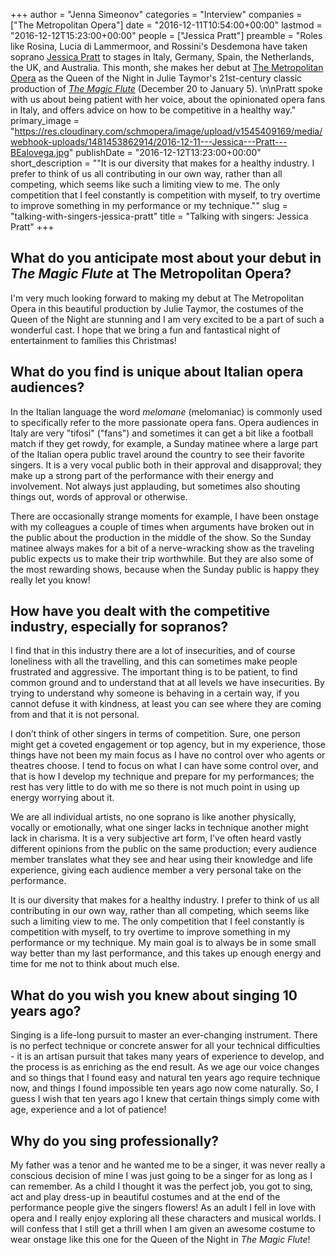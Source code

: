+++
author = "Jenna Simeonov"
categories = "Interview"
companies = ["The Metropolitan Opera"]
date = "2016-12-11T10:54:00+00:00"
lastmod = "2016-12-12T15:23:00+00:00"
people = ["Jessica Pratt"]
preamble = "Roles like Rosina, Lucia di Lammermoor, and Rossini's Desdemona have taken soprano [Jessica Pratt](/scene/people/jessica-pratt/) to stages in Italy, Germany, Spain, the Netherlands, the UK, and Australia. This month, she makes her debut at [The Metropolitan Opera](/scene/companies/the-metropolitan-opera/) as the Queen of the Night in Julie Taymor's 21st-century classic production of [*The Magic Flute*](https://www.metopera.org/Season/2016-17-Season/magic-flute-mozart-tickets/) (December 20 to January 5). \n\nPratt spoke with us about being patient with her voice, about the opinionated opera fans in Italy, and offers advice on how to be competitive in a healthy way."
primary_image = "https://res.cloudinary.com/schmopera/image/upload/v1545409169/media/webhook-uploads/1481453862914/2016-12-11---Jessica---Pratt---BEalovega.jpg"
publishDate = "2016-12-12T13:23:00+00:00"
short_description = "&quot;It is our diversity that makes for a healthy industry. I prefer to think of us all contributing in our own way, rather than all competing, which seems like such a limiting view to me. The only competition that I feel constantly is competition with myself, to try overtime to improve something in my performance or my technique.&quot;"
slug = "talking-with-singers-jessica-pratt"
title = "Talking with singers: Jessica Pratt"
+++

## What do you anticipate most about your debut in *The Magic Flute* at The Metropolitan Opera?

I'm very much looking forward to making my debut at The Metropolitan Opera in this beautiful production by Julie Taymor, the costumes of the Queen of the Night are stunning and I am very excited to be a part of such a wonderful cast.  I hope that we bring a fun and fantastical night of entertainment to families this Christmas!

## What do you find is unique about Italian opera audiences?

In the Italian language the word *melomane* (melomaniac) is commonly used to specifically refer to the more passionate opera fans. Opera audiences in Italy are very "tifosi" ("fans") and sometimes it can get a bit like a football match if they get rowdy, for example, a Sunday matinee where a large part of the Italian opera public travel around the country to see their favorite singers.  It is a very vocal public both in their approval and disapproval; they make up a strong part of the performance with their energy and involvement. Not always just applauding, but sometimes also shouting things out, words of approval or otherwise.  

There are occasionally strange moments for example, I have been onstage with my colleagues a couple of times when arguments have broken out in the public about the production in the middle of the show.  So the Sunday matinee always makes for a bit of a nerve-wracking show as the traveling public expects us to make their trip worthwhile. But they are also some of the most rewarding shows, because when the Sunday public is happy they really let you know! 

## How have you dealt with the competitive industry, especially for sopranos?

I find that in this industry there are a lot of insecurities, and of course loneliness with all the travelling, and this can sometimes make people frustrated and aggressive. The important thing is to be patient, to find common ground and to understand that at all levels we have insecurities. By trying to understand why someone is behaving in a certain way, if you cannot defuse it with kindness, at least you can see where they are coming from and that it is not personal.  

I don’t think of other singers in terms of competition. Sure, one person might get a coveted engagement or top agency, but in my experience, those things have not been my main focus as I have no control over who agents or theatres choose.  I tend to focus on what I can have some control over, and that is how I develop my technique and prepare for my performances; the rest has very little to do with me so there is not much point in using up energy worrying about it. 

We are all individual artists, no one soprano is like another physically, vocally or emotionally, what one singer lacks in technique another might lack in charisma.  It is a very subjective art form, I've often heard vastly different opinions from the public on the same production; every audience member translates what they see and hear using their knowledge and life experience, giving each audience member a very personal take on the performance. 

It is our diversity that makes for a healthy industry. I prefer to think of us all contributing in our own way, rather than all competing, which seems like such a limiting view to me.  The only competition that I feel constantly is competition with myself, to try overtime to improve something in my performance or my technique.  My main goal is to always be in some small way better than my last performance, and this takes up enough energy and time for me not to think about much else.

## What do you wish you knew about singing 10 years ago?

Singing is a life-long pursuit to master an ever-changing instrument. There is no perfect technique or concrete answer for all your technical difficulties - it is an artisan pursuit that takes many years of experience to develop, and the process is as enriching as the end result.   As we age our voice changes and so things that I found easy and natural ten years ago require technique now, and things I found impossible ten years ago now come naturally.  So, I guess I wish that ten years ago I knew that certain things simply come with age, experience and a lot of patience! 

## Why do you sing professionally?

My father was a tenor and he wanted me to be a singer, it was never really a conscious decision of mine I was just going to be a singer for as long as I can remember.  As a child I thought it was the perfect job, you got to sing, act and play dress-up in beautiful costumes and at the end of the performance people give the singers flowers!  As an adult I fell in love with opera and I really enjoy exploring all these characters and musical worlds.  I will confess that I still get a thrill when I am given an awesome costume to wear onstage like this one for the Queen of the Night in *The Magic Flute*! 

